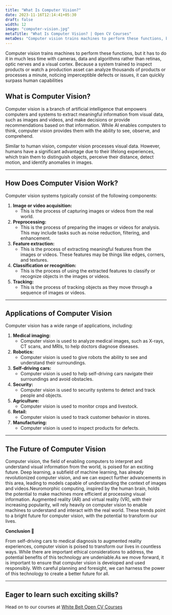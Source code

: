 ```yaml
---
title: "What Is Computer Vision?"
date: 2023-11-16T12:14:41+05:30
draft: false
width: 12
image: "computer-vision.jpg"
metaTitle: "What Is Computer Vision? | Open CV Courses"
metaDes: "Computer vision trains machines to perform these functions, but it has to do it in much less time with cameras, data and algorithms rather than retinas, optic nerves and a visual cortex. Because a system trained to inspect products or watch a production asset can analyze thousands of products or processes a minute, noticing imperceptible defects or issues, it can quickly surpass human capabilities"
---
```


Computer vision trains machines to perform these functions, but it has to do it in much less time with cameras, data and algorithms rather than retinas, optic nerves and a visual cortex. Because a system trained to inspect products or watch a production asset can analyze thousands of products or processes a minute, noticing imperceptible defects or issues, it can quickly surpass human capabilities
<!--more-->

## What is Computer Vision?

Computer vision is a branch of artificial intelligence that empowers computers and systems to extract meaningful information from visual data, such as images and videos, and make decisions or provide recommendations based on that information. While AI enables computers to think, computer vision provides them with the ability to see, observe, and comprehend.

Similar to human vision, computer vision processes visual data. However, humans have a significant advantage due to their lifelong experiences, which train them to distinguish objects, perceive their distance, detect motion, and identify anomalies in images.

-----------

## How Does Computer Vision Work?

Computer vision systems typically consist of the following components:

1. **Image or video acquisition:** 
    - This is the process of capturing images or videos from the real world.
2. **Preprocessing:** 
    - This is the process of preparing the images or videos for analysis. This may include tasks such as noise reduction, filtering, and enhancement.
3. **Feature extraction:** 
    - This is the process of extracting meaningful features from the images or videos. These features may be things like edges, corners, and textures.
4. **Classification or recognition:** 
    - This is the process of using the extracted features to classify or recognize objects in the images or videos.
5. **Tracking:** 
    - This is the process of tracking objects as they move through a sequence of images or videos.

-------------

## Applications of Computer Vision

Computer vision has a wide range of applications, including:

1. **Medical imaging:** 
    - Computer vision is used to analyze medical images, such as X-rays, CT scans, and MRIs, to help doctors diagnose diseases.
2. **Robotics:** 
    - Computer vision is used to give robots the ability to see and understand their surroundings.
3. **Self-driving cars:** 
    - Computer vision is used to help self-driving cars navigate their surroundings and avoid obstacles.
4. **Security:** 
    - Computer vision is used to security systems to detect and track people and objects.
5. **Agriculture:** 
    - Computer vision is used to monitor crops and livestock.
6. **Retail:** 
    - Computer vision is used to track customer behavior in stores.
7. **Manufacturing:** 
    - Computer vision is used to inspect products for defects.

-------------

## The Future of Computer Vision

Computer vision, the field of enabling computers to interpret and understand visual information from the world, is poised for an exciting future. Deep learning, a subfield of machine learning, has already revolutionized computer vision, and we can expect further advancements in this area, leading to models capable of understanding the context of images and videos.Neuromorphic computing, inspired by the human brain, holds the potential to make machines more efficient at processing visual information. Augmented reality (AR) and virtual reality (VR), with their increasing popularity, will rely heavily on computer vision to enable machines to understand and interact with the real world. These trends point to a bright future for computer vision, with the potential to transform our lives. 

**Conclusion 🏁**

From self-driving cars to medical diagnosis to augmented reality experiences, computer vision is poised to transform our lives in countless ways. While there are important ethical considerations to address, the potential benefits of this technology are undeniable.As we move forward, it is important to ensure that computer vision is developed and used responsibly. With careful planning and foresight, we can harness the power of this technology to create a better future for all.

------------------------------------------------------------------------------------------

## Eager to learn such exciting skills? 
Head on to our courses at [White Belt Open CV Courses](https://opencv.courses/courses/white-belt/)